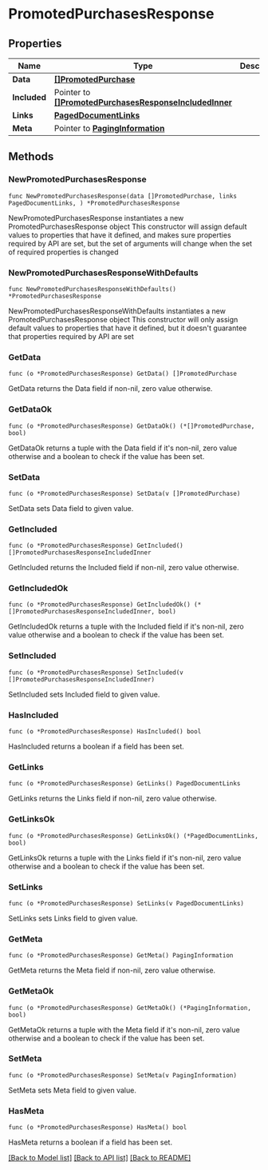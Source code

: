 # PromotedPurchasesResponse

## Properties

Name | Type | Description | Notes
------------ | ------------- | ------------- | -------------
**Data** | [**[]PromotedPurchase**](PromotedPurchase.md) |  | 
**Included** | Pointer to [**[]PromotedPurchasesResponseIncludedInner**](PromotedPurchasesResponseIncludedInner.md) |  | [optional] 
**Links** | [**PagedDocumentLinks**](PagedDocumentLinks.md) |  | 
**Meta** | Pointer to [**PagingInformation**](PagingInformation.md) |  | [optional] 

## Methods

### NewPromotedPurchasesResponse

`func NewPromotedPurchasesResponse(data []PromotedPurchase, links PagedDocumentLinks, ) *PromotedPurchasesResponse`

NewPromotedPurchasesResponse instantiates a new PromotedPurchasesResponse object
This constructor will assign default values to properties that have it defined,
and makes sure properties required by API are set, but the set of arguments
will change when the set of required properties is changed

### NewPromotedPurchasesResponseWithDefaults

`func NewPromotedPurchasesResponseWithDefaults() *PromotedPurchasesResponse`

NewPromotedPurchasesResponseWithDefaults instantiates a new PromotedPurchasesResponse object
This constructor will only assign default values to properties that have it defined,
but it doesn't guarantee that properties required by API are set

### GetData

`func (o *PromotedPurchasesResponse) GetData() []PromotedPurchase`

GetData returns the Data field if non-nil, zero value otherwise.

### GetDataOk

`func (o *PromotedPurchasesResponse) GetDataOk() (*[]PromotedPurchase, bool)`

GetDataOk returns a tuple with the Data field if it's non-nil, zero value otherwise
and a boolean to check if the value has been set.

### SetData

`func (o *PromotedPurchasesResponse) SetData(v []PromotedPurchase)`

SetData sets Data field to given value.


### GetIncluded

`func (o *PromotedPurchasesResponse) GetIncluded() []PromotedPurchasesResponseIncludedInner`

GetIncluded returns the Included field if non-nil, zero value otherwise.

### GetIncludedOk

`func (o *PromotedPurchasesResponse) GetIncludedOk() (*[]PromotedPurchasesResponseIncludedInner, bool)`

GetIncludedOk returns a tuple with the Included field if it's non-nil, zero value otherwise
and a boolean to check if the value has been set.

### SetIncluded

`func (o *PromotedPurchasesResponse) SetIncluded(v []PromotedPurchasesResponseIncludedInner)`

SetIncluded sets Included field to given value.

### HasIncluded

`func (o *PromotedPurchasesResponse) HasIncluded() bool`

HasIncluded returns a boolean if a field has been set.

### GetLinks

`func (o *PromotedPurchasesResponse) GetLinks() PagedDocumentLinks`

GetLinks returns the Links field if non-nil, zero value otherwise.

### GetLinksOk

`func (o *PromotedPurchasesResponse) GetLinksOk() (*PagedDocumentLinks, bool)`

GetLinksOk returns a tuple with the Links field if it's non-nil, zero value otherwise
and a boolean to check if the value has been set.

### SetLinks

`func (o *PromotedPurchasesResponse) SetLinks(v PagedDocumentLinks)`

SetLinks sets Links field to given value.


### GetMeta

`func (o *PromotedPurchasesResponse) GetMeta() PagingInformation`

GetMeta returns the Meta field if non-nil, zero value otherwise.

### GetMetaOk

`func (o *PromotedPurchasesResponse) GetMetaOk() (*PagingInformation, bool)`

GetMetaOk returns a tuple with the Meta field if it's non-nil, zero value otherwise
and a boolean to check if the value has been set.

### SetMeta

`func (o *PromotedPurchasesResponse) SetMeta(v PagingInformation)`

SetMeta sets Meta field to given value.

### HasMeta

`func (o *PromotedPurchasesResponse) HasMeta() bool`

HasMeta returns a boolean if a field has been set.


[[Back to Model list]](../README.md#documentation-for-models) [[Back to API list]](../README.md#documentation-for-api-endpoints) [[Back to README]](../README.md)



